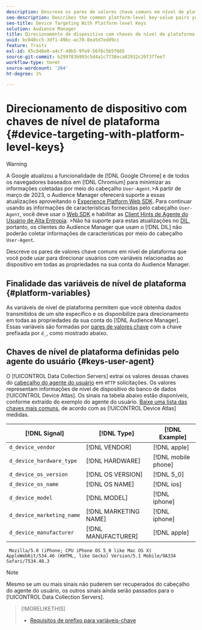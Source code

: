 ```yaml
---
description: Descreve os pares de valores chave comuns em nível de plataforma que você pode usar para direcionar usuários com variáveis relacionadas ao dispositivo em todas as propriedades na sua conta do Audience Manager.
seo-description: Describes the common platform-level key-value pairs you can use to target users with device-related variables across all properties in your Audience Manager account.
seo-title: Device Targeting With Platform-level Keys
solution: Audience Manager
title: Direcionamento de dispositivo com chaves de nível de plataforma
uuid: bc048cc5-3df1-49bc-ac78-0ea5d7edd9cc
feature: Traits
exl-id: 85c848e0-a4cf-49b5-9fe9-56f8c565f665
source-git-commit: b299783b993c5d4a1c7738eca82932c20f377ee7
workflow-type: tm+mt
source-wordcount: '264'
ht-degree: 1%

---
```


# Direcionamento de dispositivo com chaves de nível de plataforma {#device-targeting-with-platform-level-keys}

>[!WARNING]
>
>A Google atualizou a funcionalidade de [!DNL Google Chrome] e de todos os navegadores baseados em [!DNL Chromium] para minimizar as informações coletadas por meio do cabeçalho `User-Agent`.
>&#x200B;>A partir de março de 2023, o Audience Manager oferecerá suporte a essas atualizações aproveitando o [Experience Platform Web SDK](https://experienceleague.adobe.com/docs/experience-platform/edge/home.html?lang=en). Para continuar usando as informações de características fornecidas pelo cabeçalho `User-Agent`, você deve usar o [Web SDK](https://experienceleague.adobe.com/docs/experience-platform/edge/home.html?lang=en) e habilitar as [Client Hints de Agente do Usuário de Alta Entropia](https://experienceleague.adobe.com/docs/experience-platform/edge/fundamentals/user-agent-client-hints.html?lang=en).
>&#x200B;>Não há suporte para estas atualizações no [DIL](../../../using/dil/dil-overview.md), portanto, os clientes do Audience Manager que usam o [!DNL DIL] não poderão coletar informações de características por meio do cabeçalho `User-Agent`.

Descreve os pares de valores chave comuns em nível de plataforma que você pode usar para direcionar usuários com variáveis relacionadas ao dispositivo em todas as propriedades na sua conta do Audience Manager.

## Finalidade das variáveis de nível de plataforma {#platform-variables}

<!-- c_tb_device_targeting.xml -->

As variáveis de nível de plataforma permitem que você obtenha dados transmitidos de um site específico e os disponibilize para direcionamento em todas as propriedades da sua conta do [!DNL Audience Manager]. Essas variáveis são formadas por [pares de valores chave](../../reference/key-value-pairs-explained.md) com a chave prefixada por `d_`, como mostrado abaixo.

## Chaves de nível de plataforma definidas pelo agente do usuário {#keys-user-agent}

O [!UICONTROL Data Collection Servers] extrai os valores dessas chaves do [cabeçalho do agente do usuário](https://www.w3.org/Protocols/rfc2616/rfc2616-sec14.html#sec14.43) em `HTTP` solicitações. Os valores representam informações de nível de dispositivo do banco de dados [!UICONTROL Device Atlas]. Os sinais na tabela abaixo estão disponíveis, conforme extraído do exemplo do agente do usuário. [Baixe uma lista das chaves mais comuns](assets/device_keys.csv), de acordo com as [!UICONTROL Device Atlas] medidas.

| [!DNL Signal] | [!DNL Type] | [!DNL Example] |
|---|---|---|
| `d_device_vendor` | [!DNL VENDOR] | [!DNL apple] |
| `d_device_hardware_type` | [!DNL HARDWARE] | [!DNL mobile phone] |
| `d_device_os_version` | [!DNL OS VERSION] | [!DNL 5_0] |
| `d_device_os_name` | [!DNL OS NAME] | [!DNL ios] |
| `d_device_model` | [!DNL MODEL] | [!DNL iphone] |
| `d_device_marketing_name` | [!DNL MARKETING NAME] | [!DNL iphone] |
| `d_device_manufacturer` | [!DNL MANUFACTURER] | [!DNL apple] |

```
 Mozilla/5.0 (iPhone; CPU iPhone OS 5_0 like Mac OS X) AppleWebKit/534.46 (KHTML, like Gecko) Version/5.1 Mobile/9A334 Safari/7534.48.3
```

>[!NOTE]
>
>Mesmo se um ou mais sinais não puderem ser recuperados do cabeçalho do agente do usuário, os outros sinais ainda serão passados para o [!UICONTROL Data Collection Servers].

>[!MORELIKETHIS]
>
>* [Requisitos de prefixo para variáveis-chave](../../features/traits/trait-variable-prefixes.md)
